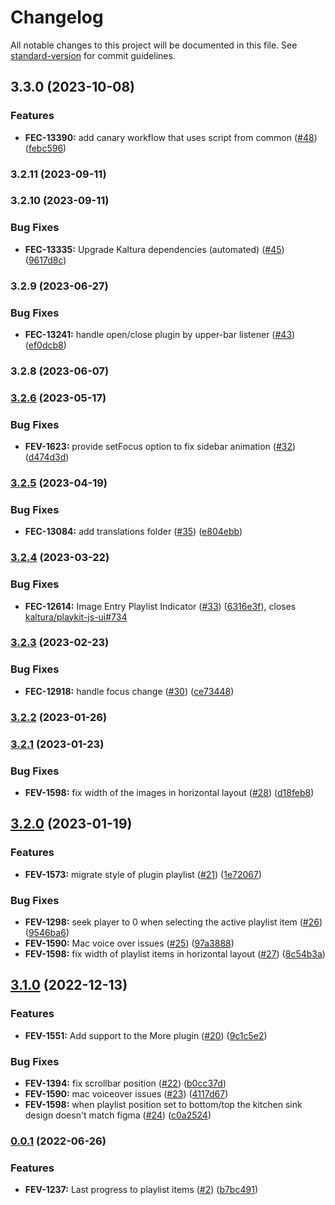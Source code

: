 # Changelog

All notable changes to this project will be documented in this file. See [standard-version](https://github.com/conventional-changelog/standard-version) for commit guidelines.

## 3.3.0 (2023-10-08)


### Features

* **FEC-13390:** add canary workflow that uses script from common ([#48](https://github.com/kaltura/playkit-js-playlist/issues/48)) ([febc596](https://github.com/kaltura/playkit-js-playlist/commit/febc596a5b3677957aa8fc10303f838dc1c4911a))

### 3.2.11 (2023-09-11)

### 3.2.10 (2023-09-11)


### Bug Fixes

* **FEC-13335:** Upgrade Kaltura dependencies (automated) ([#45](https://github.com/kaltura/playkit-js-playlist/issues/45)) ([9617d8c](https://github.com/kaltura/playkit-js-playlist/commit/9617d8c72f5dd3bcb732e556d2668e1d7087ded6))

### 3.2.9 (2023-06-27)


### Bug Fixes

* **FEC-13241:** handle open/close plugin by upper-bar listener ([#43](https://github.com/kaltura/playkit-js-playlist/issues/43)) ([ef0dcb8](https://github.com/kaltura/playkit-js-playlist/commit/ef0dcb893e91f9e16bf83ea82d75a7d04ca4aa25))

### 3.2.8 (2023-06-07)

### [3.2.6](https://github.com/kaltura/playkit-js-playlist/compare/v3.2.5...v3.2.6) (2023-05-17)


### Bug Fixes

* **FEV-1623:** provide setFocus option to fix sidebar animation ([#32](https://github.com/kaltura/playkit-js-playlist/issues/32)) ([d474d3d](https://github.com/kaltura/playkit-js-playlist/commit/d474d3df3e816e035da4d44c78ff379368a9d8af))

### [3.2.5](https://github.com/kaltura/playkit-js-playlist/compare/v3.2.4...v3.2.5) (2023-04-19)


### Bug Fixes

* **FEC-13084:** add translations folder ([#35](https://github.com/kaltura/playkit-js-playlist/issues/35)) ([e804ebb](https://github.com/kaltura/playkit-js-playlist/commit/e804ebb9cf0a8ebd56efcb34b1636a3fa14578fc))

### [3.2.4](https://github.com/kaltura/playkit-js-playlist/compare/v3.2.3...v3.2.4) (2023-03-22)


### Bug Fixes

* **FEC-12614:** Image Entry Playlist Indicator ([#33](https://github.com/kaltura/playkit-js-playlist/issues/33)) ([6316e3f](https://github.com/kaltura/playkit-js-playlist/commit/6316e3f687d9d6a0d5deab1de36e60fd79c21ffc)), closes [kaltura/playkit-js-ui#734](https://github.com/kaltura/playkit-js-ui/issues/734)

### [3.2.3](https://github.com/kaltura/playkit-js-playlist/compare/v3.2.2...v3.2.3) (2023-02-23)


### Bug Fixes

* **FEC-12918:** handle focus change ([#30](https://github.com/kaltura/playkit-js-playlist/issues/30)) ([ce73448](https://github.com/kaltura/playkit-js-playlist/commit/ce734483fa5f7549ee3cad61ff705e0da1711460))

### [3.2.2](https://github.com/kaltura/playkit-js-playlist/compare/v3.2.1...v3.2.2) (2023-01-26)

### [3.2.1](https://github.com/kaltura/playkit-js-playlist/compare/v3.2.0...v3.2.1) (2023-01-23)


### Bug Fixes

* **FEV-1598:** fix width of the images in horizontal layout ([#28](https://github.com/kaltura/playkit-js-playlist/issues/28)) ([d18feb8](https://github.com/kaltura/playkit-js-playlist/commit/d18feb8337e3a29fe6dc7368dbf6a5efe7a9a23d))

## [3.2.0](https://github.com/kaltura/playkit-js-playlist/compare/v3.1.0...v3.2.0) (2023-01-19)


### Features

* **FEV-1573:** migrate style of plugin playlist ([#21](https://github.com/kaltura/playkit-js-playlist/issues/21)) ([1e72067](https://github.com/kaltura/playkit-js-playlist/commit/1e720675d0299a2c4fdd61ccec10deac01f661b0))


### Bug Fixes

* **FEV-1298:** seek player to 0 when selecting the active playlist item ([#26](https://github.com/kaltura/playkit-js-playlist/issues/26)) ([9546ba6](https://github.com/kaltura/playkit-js-playlist/commit/9546ba6a109744faa37a1b377af6055682b7f99f))
* **FEV-1590:** Mac voice over issues ([#25](https://github.com/kaltura/playkit-js-playlist/issues/25)) ([97a3888](https://github.com/kaltura/playkit-js-playlist/commit/97a3888d1e59ed2b595627757c963e168a61a477))
* **FEV-1598:** fix width of playlist items in horizontal layout ([#27](https://github.com/kaltura/playkit-js-playlist/issues/27)) ([8c54b3a](https://github.com/kaltura/playkit-js-playlist/commit/8c54b3aad10c0c29ac115eb23b1850ec8b9fc381))

## [3.1.0](https://github.com/kaltura/playkit-js-playlist/compare/v3.0.0...v3.1.0) (2022-12-13)


### Features

* **FEV-1551:** Add support to the More plugin ([#20](https://github.com/kaltura/playkit-js-playlist/issues/20)) ([9c1c5e2](https://github.com/kaltura/playkit-js-playlist/commit/9c1c5e25d3113ed083b6d2c364805abb232828a0))


### Bug Fixes

* **FEV-1394:** fix scrollbar position ([#22](https://github.com/kaltura/playkit-js-playlist/issues/22)) ([b0cc37d](https://github.com/kaltura/playkit-js-playlist/commit/b0cc37dda2a86e31c01b06df85a1126c3192f09c))
* **FEV-1590:** mac voiceover issues ([#23](https://github.com/kaltura/playkit-js-playlist/issues/23)) ([4117d67](https://github.com/kaltura/playkit-js-playlist/commit/4117d67f4e1056f09eab7ca877392cde32b68e43))
* **FEV-1598:** when playlist position set to bottom/top the kitchen sink design doesn't match figma ([#24](https://github.com/kaltura/playkit-js-playlist/issues/24)) ([c0a2524](https://github.com/kaltura/playkit-js-playlist/commit/c0a2524027d04870cd0b84441300835238cfbc5b))

### [0.0.1](https://github.com/kaltura/playkit-js-playlist/compare/v0.0.0...v0.0.1) (2022-06-26)


### Features

* **FEV-1237:** Last progress to playlist items ([#2](https://github.com/kaltura/playkit-js-playlist/issues/2)) ([b7bc491](https://github.com/kaltura/playkit-js-playlist/commit/b7bc49125d9c35af28ffcc204c707bfe975d97aa))
